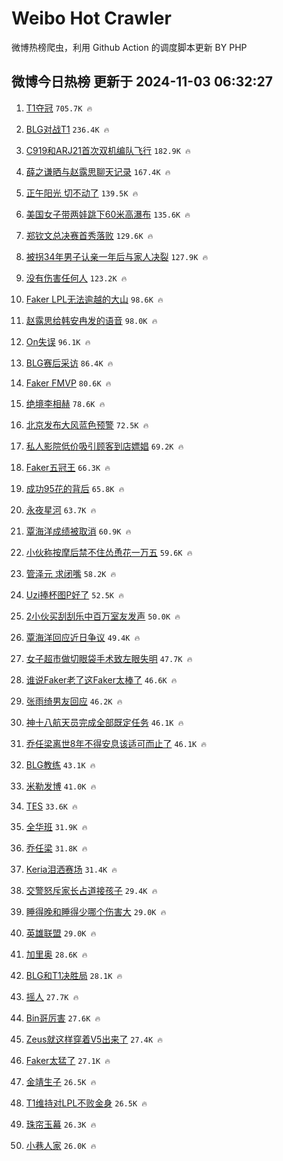 # Weibo Hot Crawler 



微博热榜爬虫，利用 Github Action 的调度脚本更新 BY PHP 


## 微博今日热榜 更新于 2024-11-03 06:32:27 
1. [T1夺冠](https://s.weibo.com/weibo?q=T1%E5%A4%BA%E5%86%A0&t=31&band_rank=1&Refer=top) `705.7K 🔥` 

1. [BLG对战T1](https://s.weibo.com/weibo?q=BLG%E5%AF%B9%E6%88%98T1&t=31&band_rank=2&Refer=top) `236.4K 🔥` 

1. [C919和ARJ21首次双机编队飞行](https://s.weibo.com/weibo?q=%23C919%E5%92%8CARJ21%E9%A6%96%E6%AC%A1%E5%8F%8C%E6%9C%BA%E7%BC%96%E9%98%9F%E9%A3%9E%E8%A1%8C%23&t=31&band_rank=3&Refer=top) `182.9K 🔥` 

1. [薛之谦晒与赵露思聊天记录](https://s.weibo.com/weibo?q=%23%E8%96%9B%E4%B9%8B%E8%B0%A6%E6%99%92%E4%B8%8E%E8%B5%B5%E9%9C%B2%E6%80%9D%E8%81%8A%E5%A4%A9%E8%AE%B0%E5%BD%95%23&t=31&band_rank=4&Refer=top) `167.4K 🔥` 

1. [正午阳光 切不动了](https://s.weibo.com/weibo?q=%E6%AD%A3%E5%8D%88%E9%98%B3%E5%85%89%20%E5%88%87%E4%B8%8D%E5%8A%A8%E4%BA%86&t=31&band_rank=5&Refer=top) `139.5K 🔥` 

1. [美国女子带两娃跳下60米高瀑布](https://s.weibo.com/weibo?q=%23%E7%BE%8E%E5%9B%BD%E5%A5%B3%E5%AD%90%E5%B8%A6%E4%B8%A4%E5%A8%83%E8%B7%B3%E4%B8%8B60%E7%B1%B3%E9%AB%98%E7%80%91%E5%B8%83%23&t=31&band_rank=6&Refer=top) `135.6K 🔥` 

1. [郑钦文总决赛首秀落败](https://s.weibo.com/weibo?q=%23%E9%83%91%E9%92%A6%E6%96%87%E6%80%BB%E5%86%B3%E8%B5%9B%E9%A6%96%E7%A7%80%E8%90%BD%E8%B4%A5%23&t=31&band_rank=7&Refer=top) `129.6K 🔥` 

1. [被拐34年男子认亲一年后与家人决裂](https://s.weibo.com/weibo?q=%23%E8%A2%AB%E6%8B%9034%E5%B9%B4%E7%94%B7%E5%AD%90%E8%AE%A4%E4%BA%B2%E4%B8%80%E5%B9%B4%E5%90%8E%E4%B8%8E%E5%AE%B6%E4%BA%BA%E5%86%B3%E8%A3%82%23&t=31&band_rank=8&Refer=top) `127.9K 🔥` 

1. [没有伤害任何人](https://s.weibo.com/weibo?q=%23%E6%B2%A1%E6%9C%89%E4%BC%A4%E5%AE%B3%E4%BB%BB%E4%BD%95%E4%BA%BA%23&t=31&band_rank=9&Refer=top) `123.2K 🔥` 

1. [Faker LPL无法逾越的大山](https://s.weibo.com/weibo?q=Faker%20LPL%E6%97%A0%E6%B3%95%E9%80%BE%E8%B6%8A%E7%9A%84%E5%A4%A7%E5%B1%B1&t=31&band_rank=10&Refer=top) `98.6K 🔥` 

1. [赵露思给韩安冉发的语音](https://s.weibo.com/weibo?q=%23%E8%B5%B5%E9%9C%B2%E6%80%9D%E7%BB%99%E9%9F%A9%E5%AE%89%E5%86%89%E5%8F%91%E7%9A%84%E8%AF%AD%E9%9F%B3%23&t=31&band_rank=11&Refer=top) `98.0K 🔥` 

1. [On失误](https://s.weibo.com/weibo?q=On%E5%A4%B1%E8%AF%AF&t=31&band_rank=12&Refer=top) `96.1K 🔥` 

1. [BLG赛后采访](https://s.weibo.com/weibo?q=BLG%E8%B5%9B%E5%90%8E%E9%87%87%E8%AE%BF&t=31&band_rank=13&Refer=top) `86.4K 🔥` 

1. [Faker FMVP](https://s.weibo.com/weibo?q=Faker%20FMVP&t=31&band_rank=14&Refer=top) `80.6K 🔥` 

1. [绝境李相赫](https://s.weibo.com/weibo?q=%E7%BB%9D%E5%A2%83%E6%9D%8E%E7%9B%B8%E8%B5%AB&t=31&band_rank=15&Refer=top) `78.6K 🔥` 

1. [北京发布大风蓝色预警](https://s.weibo.com/weibo?q=%23%E5%8C%97%E4%BA%AC%E5%8F%91%E5%B8%83%E5%A4%A7%E9%A3%8E%E8%93%9D%E8%89%B2%E9%A2%84%E8%AD%A6%23&t=31&band_rank=16&Refer=top) `72.5K 🔥` 

1. [私人影院低价吸引顾客到店嫖娼](https://s.weibo.com/weibo?q=%23%E7%A7%81%E4%BA%BA%E5%BD%B1%E9%99%A2%E4%BD%8E%E4%BB%B7%E5%90%B8%E5%BC%95%E9%A1%BE%E5%AE%A2%E5%88%B0%E5%BA%97%E5%AB%96%E5%A8%BC%23&t=31&band_rank=17&Refer=top) `69.2K 🔥` 

1. [Faker五冠王](https://s.weibo.com/weibo?q=%23Faker%E4%BA%94%E5%86%A0%E7%8E%8B%23&t=31&band_rank=18&Refer=top) `66.3K 🔥` 

1. [成功95花的背后](https://s.weibo.com/weibo?q=%E6%88%90%E5%8A%9F95%E8%8A%B1%E7%9A%84%E8%83%8C%E5%90%8E&t=31&band_rank=19&Refer=top) `65.8K 🔥` 

1. [永夜星河](https://s.weibo.com/weibo?q=%E6%B0%B8%E5%A4%9C%E6%98%9F%E6%B2%B3&t=31&band_rank=20&Refer=top) `63.7K 🔥` 

1. [覃海洋成绩被取消](https://s.weibo.com/weibo?q=%23%E8%A6%83%E6%B5%B7%E6%B4%8B%E6%88%90%E7%BB%A9%E8%A2%AB%E5%8F%96%E6%B6%88%23&t=31&band_rank=21&Refer=top) `60.9K 🔥` 

1. [小伙称按摩后禁不住怂恿花一万五](https://s.weibo.com/weibo?q=%23%E5%B0%8F%E4%BC%99%E7%A7%B0%E6%8C%89%E6%91%A9%E5%90%8E%E7%A6%81%E4%B8%8D%E4%BD%8F%E6%80%82%E6%81%BF%E8%8A%B1%E4%B8%80%E4%B8%87%E4%BA%94%23&t=31&band_rank=22&Refer=top) `59.6K 🔥` 

1. [管泽元 求闭嘴](https://s.weibo.com/weibo?q=%E7%AE%A1%E6%B3%BD%E5%85%83%20%E6%B1%82%E9%97%AD%E5%98%B4&t=31&band_rank=23&Refer=top) `58.2K 🔥` 

1. [Uzi捧杯图P好了](https://s.weibo.com/weibo?q=%23Uzi%E6%8D%A7%E6%9D%AF%E5%9B%BEP%E5%A5%BD%E4%BA%86%23&t=31&band_rank=24&Refer=top) `52.5K 🔥` 

1. [2小伙买刮刮乐中百万室友发声](https://s.weibo.com/weibo?q=%232%E5%B0%8F%E4%BC%99%E4%B9%B0%E5%88%AE%E5%88%AE%E4%B9%90%E4%B8%AD%E7%99%BE%E4%B8%87%E5%AE%A4%E5%8F%8B%E5%8F%91%E5%A3%B0%23&t=31&band_rank=25&Refer=top) `50.0K 🔥` 

1. [覃海洋回应近日争议](https://s.weibo.com/weibo?q=%23%E8%A6%83%E6%B5%B7%E6%B4%8B%E5%9B%9E%E5%BA%94%E8%BF%91%E6%97%A5%E4%BA%89%E8%AE%AE%23&t=31&band_rank=26&Refer=top) `49.4K 🔥` 

1. [女子超市做切眼袋手术致左眼失明](https://s.weibo.com/weibo?q=%23%E5%A5%B3%E5%AD%90%E8%B6%85%E5%B8%82%E5%81%9A%E5%88%87%E7%9C%BC%E8%A2%8B%E6%89%8B%E6%9C%AF%E8%87%B4%E5%B7%A6%E7%9C%BC%E5%A4%B1%E6%98%8E%23&t=31&band_rank=27&Refer=top) `47.7K 🔥` 

1. [谁说Faker老了这Faker太棒了](https://s.weibo.com/weibo?q=%23%E8%B0%81%E8%AF%B4Faker%E8%80%81%E4%BA%86%E8%BF%99Faker%E5%A4%AA%E6%A3%92%E4%BA%86%23&t=31&band_rank=28&Refer=top) `46.6K 🔥` 

1. [张雨绮男友回应](https://s.weibo.com/weibo?q=%23%E5%BC%A0%E9%9B%A8%E7%BB%AE%E7%94%B7%E5%8F%8B%E5%9B%9E%E5%BA%94%23&t=31&band_rank=29&Refer=top) `46.2K 🔥` 

1. [神十八航天员完成全部既定任务](https://s.weibo.com/weibo?q=%23%E7%A5%9E%E5%8D%81%E5%85%AB%E8%88%AA%E5%A4%A9%E5%91%98%E5%AE%8C%E6%88%90%E5%85%A8%E9%83%A8%E6%97%A2%E5%AE%9A%E4%BB%BB%E5%8A%A1%23&t=31&band_rank=30&Refer=top) `46.1K 🔥` 

1. [乔任梁离世8年不得安息该适可而止了](https://s.weibo.com/weibo?q=%23%E4%B9%94%E4%BB%BB%E6%A2%81%E7%A6%BB%E4%B8%968%E5%B9%B4%E4%B8%8D%E5%BE%97%E5%AE%89%E6%81%AF%E8%AF%A5%E9%80%82%E5%8F%AF%E8%80%8C%E6%AD%A2%E4%BA%86%23&t=31&band_rank=31&Refer=top) `46.1K 🔥` 

1. [BLG教练](https://s.weibo.com/weibo?q=BLG%E6%95%99%E7%BB%83&t=31&band_rank=32&Refer=top) `43.1K 🔥` 

1. [米勒发博](https://s.weibo.com/weibo?q=%E7%B1%B3%E5%8B%92%E5%8F%91%E5%8D%9A&t=31&band_rank=33&Refer=top) `41.0K 🔥` 

1. [TES](https://s.weibo.com/weibo?q=TES&t=31&band_rank=34&Refer=top) `33.6K 🔥` 

1. [全华班](https://s.weibo.com/weibo?q=%E5%85%A8%E5%8D%8E%E7%8F%AD&t=31&band_rank=35&Refer=top) `31.9K 🔥` 

1. [乔任梁](https://s.weibo.com/weibo?q=%E4%B9%94%E4%BB%BB%E6%A2%81&t=31&band_rank=36&Refer=top) `31.8K 🔥` 

1. [Keria泪洒赛场](https://s.weibo.com/weibo?q=%23Keria%E6%B3%AA%E6%B4%92%E8%B5%9B%E5%9C%BA%23&t=31&band_rank=37&Refer=top) `31.4K 🔥` 

1. [交警怒斥家长占道接孩子](https://s.weibo.com/weibo?q=%23%E4%BA%A4%E8%AD%A6%E6%80%92%E6%96%A5%E5%AE%B6%E9%95%BF%E5%8D%A0%E9%81%93%E6%8E%A5%E5%AD%A9%E5%AD%90%23&t=31&band_rank=38&Refer=top) `29.4K 🔥` 

1. [睡得晚和睡得少哪个伤害大](https://s.weibo.com/weibo?q=%23%E7%9D%A1%E5%BE%97%E6%99%9A%E5%92%8C%E7%9D%A1%E5%BE%97%E5%B0%91%E5%93%AA%E4%B8%AA%E4%BC%A4%E5%AE%B3%E5%A4%A7%23&t=31&band_rank=39&Refer=top) `29.0K 🔥` 

1. [英雄联盟](https://s.weibo.com/weibo?q=%E8%8B%B1%E9%9B%84%E8%81%94%E7%9B%9F&t=31&band_rank=40&Refer=top) `29.0K 🔥` 

1. [加里奥](https://s.weibo.com/weibo?q=%E5%8A%A0%E9%87%8C%E5%A5%A5&t=31&band_rank=41&Refer=top) `28.6K 🔥` 

1. [BLG和T1决胜局](https://s.weibo.com/weibo?q=%23BLG%E5%92%8CT1%E5%86%B3%E8%83%9C%E5%B1%80%23&t=31&band_rank=42&Refer=top) `28.1K 🔥` 

1. [摇人](https://s.weibo.com/weibo?q=%E6%91%87%E4%BA%BA&t=31&band_rank=43&Refer=top) `27.7K 🔥` 

1. [Bin哥厉害](https://s.weibo.com/weibo?q=Bin%E5%93%A5%E5%8E%89%E5%AE%B3&t=31&band_rank=44&Refer=top) `27.6K 🔥` 

1. [Zeus就这样穿着V5出来了](https://s.weibo.com/weibo?q=Zeus%E5%B0%B1%E8%BF%99%E6%A0%B7%E7%A9%BF%E7%9D%80V5%E5%87%BA%E6%9D%A5%E4%BA%86&t=31&band_rank=45&Refer=top) `27.4K 🔥` 

1. [Faker太猛了](https://s.weibo.com/weibo?q=Faker%E5%A4%AA%E7%8C%9B%E4%BA%86&t=31&band_rank=46&Refer=top) `27.1K 🔥` 

1. [金靖生子](https://s.weibo.com/weibo?q=%23%E9%87%91%E9%9D%96%E7%94%9F%E5%AD%90%23&t=31&band_rank=47&Refer=top) `26.5K 🔥` 

1. [T1维持对LPL不败金身](https://s.weibo.com/weibo?q=%23T1%E7%BB%B4%E6%8C%81%E5%AF%B9LPL%E4%B8%8D%E8%B4%A5%E9%87%91%E8%BA%AB%23&t=31&band_rank=48&Refer=top) `26.5K 🔥` 

1. [珠帘玉幕](https://s.weibo.com/weibo?q=%E7%8F%A0%E5%B8%98%E7%8E%89%E5%B9%95&t=31&band_rank=49&Refer=top) `26.3K 🔥` 

1. [小巷人家](https://s.weibo.com/weibo?q=%E5%B0%8F%E5%B7%B7%E4%BA%BA%E5%AE%B6&t=31&band_rank=50&Refer=top) `26.0K 🔥` 


